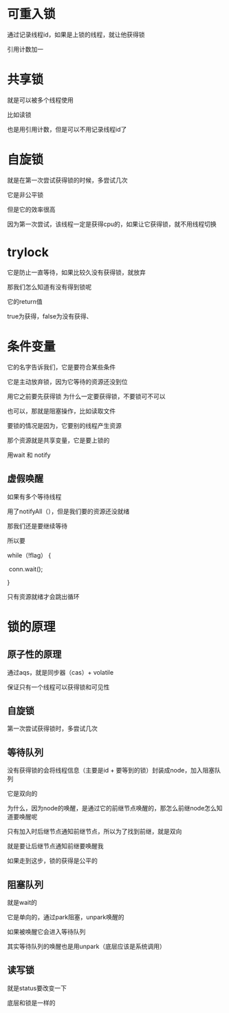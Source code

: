 # 可重入锁

通过记录线程id，如果是上锁的线程，就让他获得锁

引用计数加一



# 共享锁

就是可以被多个线程使用

比如读锁

也是用引用计数，但是可以不用记录线程id了



# 自旋锁

就是在第一次尝试获得锁的时候，多尝试几次

它是非公平锁

但是它的效率很高

因为第一次尝试，该线程一定是获得cpu的，如果让它获得锁，就不用线程切换



# trylock

它是防止一直等待，如果比较久没有获得锁，就放弃

那我们怎么知道有没有得到锁呢

它的return值

true为获得，false为没有获得、



# 条件变量

它的名字告诉我们，它是要符合某些条件

它是主动放弃锁，因为它等待的资源还没到位

用它之前要先获得锁
为什么一定要获得锁，不要锁可不可以

也可以，那就是阻塞操作，比如读取文件

要锁的情况是因为，它要别的线程产生资源

那个资源就是共享变量，它是要上锁的

用wait 和 notify



## 虚假唤醒

如果有多个等待线程

用了notifyAll（），但是我们要的资源还没就绪

那我们还是要继续等待

所以要

while（!flag） {

​	conn.wait();

}

只有资源就绪才会跳出循环



# 锁的原理



## 原子性的原理

通过aqs，就是同步器（cas）+ volatile

保证只有一个线程可以获得锁和可见性



## 自旋锁

第一次尝试获得锁时，多尝试几次



## 等待队列

没有获得锁的会将线程信息（主要是id + 要等到的锁）封装成node，加入阻塞队列

它是双向的

为什么，因为node的唤醒，是通过它的前继节点唤醒的，那怎么前继node怎么知道要唤醒呢

只有加入时后继节点通知前继节点，所以为了找到前继，就是双向

就是要让后继节点通知前继要唤醒我

如果走到这步，锁的获得是公平的



## 阻塞队列

就是wait的

它是单向的，通过park阻塞，unpark唤醒的

如果被唤醒它会进入等待队列

其实等待队列的唤醒也是用unpark（底层应该是系统调用）



## 读写锁

就是status要改变一下

底层和锁是一样的

